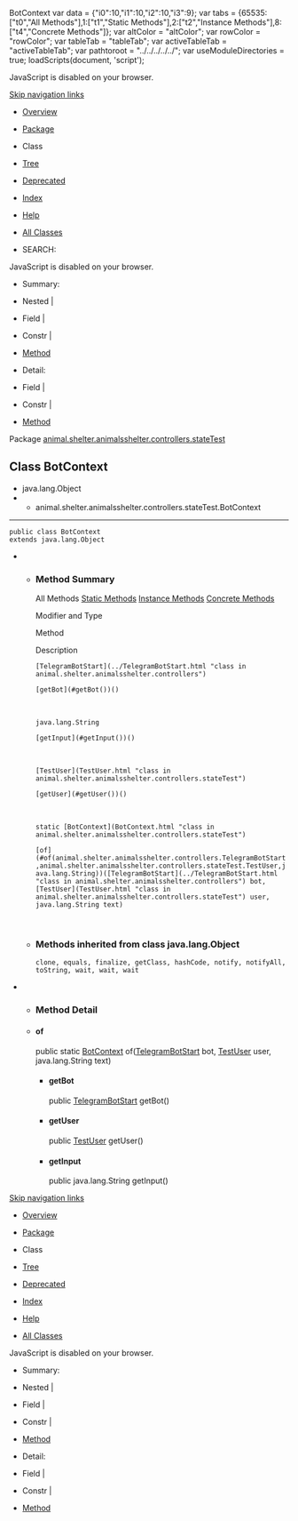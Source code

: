 BotContext      <!-- try { if (location.href.indexOf('is-external=true') == -1) { parent.document.title="BotContext"; } } catch(err) { } //--> var data = {"i0":10,"i1":10,"i2":10,"i3":9}; var tabs = {65535:\["t0","All Methods"\],1:\["t1","Static Methods"\],2:\["t2","Instance Methods"\],8:\["t4","Concrete Methods"\]}; var altColor = "altColor"; var rowColor = "rowColor"; var tableTab = "tableTab"; var activeTableTab = "activeTableTab"; var pathtoroot = "../../../../../"; var useModuleDirectories = true; loadScripts(document, 'script');

JavaScript is disabled on your browser.

[Skip navigation links](#skip.navbar.top "Skip navigation links")

*   [Overview](../../../../../index.html)
*   [Package](package-summary.html)
*   Class
*   [Tree](package-tree.html)
*   [Deprecated](../../../../../deprecated-list.html)
*   [Index](../../../../../index-files/index-1.html)
*   [Help](../../../../../help-doc.html)

*   [All Classes](../../../../../allclasses.html)

*   SEARCH:

<!-- allClassesLink = document.getElementById("allclasses\_navbar\_top"); if(window==top) { allClassesLink.style.display = "block"; } else { allClassesLink.style.display = "none"; } //-->

JavaScript is disabled on your browser.

*   Summary: 
*   Nested | 
*   Field | 
*   Constr | 
*   [Method](#method.summary)

*   Detail: 
*   Field | 
*   Constr | 
*   [Method](#method.detail)

<!-- $('.navPadding').css('padding-top', $('.fixedNav').css("height")); //-->

Package [animal.shelter.animalsshelter.controllers.stateTest](package-summary.html)

Class BotContext
----------------

*   java.lang.Object
*   *   animal.shelter.animalsshelter.controllers.stateTest.BotContext

*   * * *

    public class BotContext
    extends java.lang.Object


*   *   ### Method Summary

        All Methods [Static Methods](javascript:show(1);) [Instance Methods](javascript:show(2);) [Concrete Methods](javascript:show(8);) 
        
        Modifier and Type

        Method

        Description

        `[TelegramBotStart](../TelegramBotStart.html "class in animal.shelter.animalsshelter.controllers")`

        `[getBot](#getBot())()`

         

        `java.lang.String`

        `[getInput](#getInput())()`

         

        `[TestUser](TestUser.html "class in animal.shelter.animalsshelter.controllers.stateTest")`

        `[getUser](#getUser())()`

         

        `static [BotContext](BotContext.html "class in animal.shelter.animalsshelter.controllers.stateTest")`

        `[of](#of(animal.shelter.animalsshelter.controllers.TelegramBotStart,animal.shelter.animalsshelter.controllers.stateTest.TestUser,java.lang.String))​([TelegramBotStart](../TelegramBotStart.html "class in animal.shelter.animalsshelter.controllers") bot, [TestUser](TestUser.html "class in animal.shelter.animalsshelter.controllers.stateTest") user, java.lang.String text)`

         

    *   ### Methods inherited from class java.lang.Object

        `clone, equals, finalize, getClass, hashCode, notify, notifyAll, toString, wait, wait, wait`


*   *   ### Method Detail

    *   #### of

        public static [BotContext](BotContext.html "class in animal.shelter.animalsshelter.controllers.stateTest") of​([TelegramBotStart](../TelegramBotStart.html "class in animal.shelter.animalsshelter.controllers") bot,
        [TestUser](TestUser.html "class in animal.shelter.animalsshelter.controllers.stateTest") user,
        java.lang.String text)


        *   #### getBot
            
            public [TelegramBotStart](../TelegramBotStart.html "class in animal.shelter.animalsshelter.controllers") getBot()
            
        
        *   #### getUser
            
            public [TestUser](TestUser.html "class in animal.shelter.animalsshelter.controllers.stateTest") getUser()
            
        
        *   #### getInput
            
            public java.lang.String getInput()



[Skip navigation links](#skip.navbar.bottom "Skip navigation links")

*   [Overview](../../../../../index.html)
*   [Package](package-summary.html)
*   Class
*   [Tree](package-tree.html)
*   [Deprecated](../../../../../deprecated-list.html)
*   [Index](../../../../../index-files/index-1.html)
*   [Help](../../../../../help-doc.html)

*   [All Classes](../../../../../allclasses.html)

<!-- allClassesLink = document.getElementById("allclasses\_navbar\_bottom"); if(window==top) { allClassesLink.style.display = "block"; } else { allClassesLink.style.display = "none"; } //-->

JavaScript is disabled on your browser.

*   Summary: 
*   Nested | 
*   Field | 
*   Constr | 
*   [Method](#method.summary)

*   Detail: 
*   Field | 
*   Constr | 
*   [Method](#method.detail)